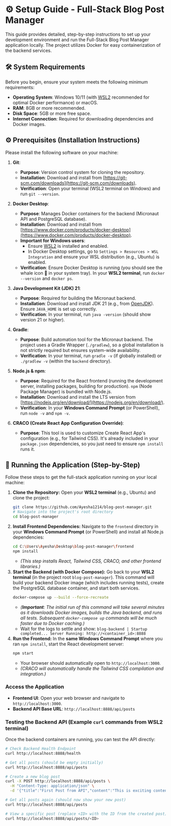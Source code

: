 # ⚙️ Setup Guide - Full-Stack Blog Post Manager

This guide provides detailed, step-by-step instructions to set up your development environment and run the Full-Stack Blog Post Manager application locally. The project utilizes Docker for easy containerization of the backend services.

## 🛠️ System Requirements

Before you begin, ensure your system meets the following minimum requirements:

-   **Operating System**: Windows 10/11 (with [WSL2](https://learn.microsoft.com/en-us/windows/wsl/install) recommended for optimal Docker performance) or macOS.
-   **RAM**: 8GB or more recommended.
-   **Disk Space**: 5GB or more free space.
-   **Internet Connection**: Required for downloading dependencies and Docker images.

## ⚙️ Prerequisites (Installation Instructions)

Please install the following software on your machine:

1.  **Git**:
    *   **Purpose**: Version control system for cloning the repository.
    *   **Installation**: Download and install from [https://git-scm.com/downloads](https://git-scm.com/downloads).
    *   **Verification**: Open your terminal (WSL2 terminal on Windows) and run `git --version`.

2.  **Docker Desktop**:
    *   **Purpose**: Manages Docker containers for the backend (Micronaut API and PostgreSQL database).
    *   **Installation**: Download and install from [https://www.docker.com/products/docker-desktop](https://www.docker.com/products/docker-desktop).
    *   **Important for Windows users**:
        *   Ensure [WSL2](https://learn.microsoft.com/en-us/windows/wsl/install) is installed and enabled.
        *   In Docker Desktop settings, go to `Settings > Resources > WSL Integration` and ensure your WSL distribution (e.g., Ubuntu) is enabled.
    *   **Verification**: Ensure Docker Desktop is running (you should see the whale icon 🐳 in your system tray). In your **WSL2 terminal**, run `docker --version` and `docker ps`.

3.  **Java Development Kit (JDK) 21**:
    *   **Purpose**: Required for building the Micronaut backend.
    *   **Installation**: Download and install JDK 21 (e.g., from [OpenJDK](https://openjdk.org/)). Ensure `JAVA_HOME` is set up correctly.
    *   **Verification**: In your terminal, run `java -version` (should show version 21 or higher).

4.  **Gradle**:
    *   **Purpose**: Build automation tool for the Micronaut backend. The project uses a Gradle Wrapper (`./gradlew`), so a global installation is not strictly required but ensures system-wide availability.
    *   **Verification**: In your terminal, run `gradle -v` (if globally installed) or `./gradlew -v` (within the `backend` directory).

5.  **Node.js & npm**:
    *   **Purpose**: Required for the React frontend (running the development server, installing packages, building for production). `npm` (Node Package Manager) is bundled with Node.js.
    *   **Installation**: Download and install the LTS version from [https://nodejs.org/en/download/](https://nodejs.org/en/download/).
    *   **Verification**: In your **Windows Command Prompt** (or PowerShell), run `node -v` and `npm -v`.
6.  **CRACO (Create React App Configuration Override)**:
    *   **Purpose**: This tool is used to customize Create React App's configuration (e.g., for Tailwind CSS). It's already included in your `package.json` dependencies, so you just need to ensure `npm install` runs it.

## 🏃 Running the Application (Step-by-Step)

Follow these steps to get the full-stack application running on your local machine:

1.  **Clone the Repository:**
    Open your **WSL2 terminal** (e.g., Ubuntu) and clone the project:
    ```bash
    git clone https://github.com/Ayesha1214/blog-post-manager.git
    # Navigate into the project's root directory
    cd blog-post-manager
    ```
2.  **Install Frontend Dependencies:**
    Navigate to the `frontend` directory in your **Windows Command Prompt** (or PowerShell) and install all Node.js dependencies:
    ```bash
    cd C:\Users\Ayesha\Desktop\blog-post-manager\frontend
    npm install
    ```
    *   *(This step installs React, Tailwind CSS, CRACO, and other frontend libraries.)*
3.  **Start the Backend (with Docker Compose):**
    Go back to your **WSL2 terminal** (in the project root `blog-post-manager`). This command will build your backend Docker image (which includes running tests), create the PostgreSQL database container, and start both services.
    ```bash
    docker-compose up --build --force-recreate
    ```
    *   *(**Important**: The initial run of this command will take several minutes as it downloads Docker images, builds the Java backend, and runs all tests. Subsequent `docker-compose up` commands will be much faster due to Docker caching.)*
    *   Wait for the logs to settle and show: `blog-backend | Startup completed... Server Running: http://<container_id>:8888`
4.  **Run the Frontend:**
    In the **same Windows Command Prompt** where you ran `npm install`, start the React development server:
    ```bash
    npm start
    ```
    *   Your browser should automatically open to `http://localhost:3000`.
    *   *(CRACO will automatically handle the Tailwind CSS compilation and integration.)*

### Access the Application

-   **Frontend UI**: Open your web browser and navigate to `http://localhost:3000`.
-   **Backend API Base URL**: `http://localhost:8888/api/posts`

### Testing the Backend API (Example `curl` commands from WSL2 terminal)
Once the backend containers are running, you can test the API directly:
```bash
# Check Backend Health Endpoint
curl http://localhost:8888/health

# Get all posts (should be empty initially)
curl http://localhost:8888/api/posts

# Create a new blog post
curl -X POST http://localhost:8888/api/posts \
  -H "Content-Type: application/json" \
  -d '{"title":"First Post from API","content":"This is exciting content!","author":"Ayesha Namrata","published":true}'

# Get all posts again (should now show your new post)
curl http://localhost:8888/api/posts

# View a specific post (replace <ID> with the ID from the created post)
curl http://localhost:8888/api/posts/<ID>

